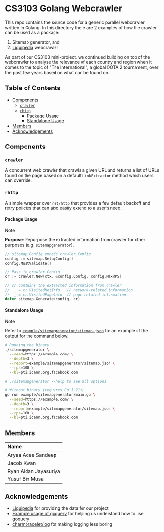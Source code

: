 # CS3103 Golang Webcrawler

This repo contains the source code for a generic parallel webcrawler written in Golang. In this directory there are 2 examples of how the crawler can be used as a package:

1. Sitemap generator, and
2. [Liquipedia](https://liquipedia.net/dota2/The_International) webcrawler

As part of our CS3103 mini-project, we continued building on top of the webcrawler to analyse the relevance of each country and region when it comes to the topic of "The International", a global DOTA 2 tournament, over the past few years based on what can be found on.

<!-- omit in toc -->
## Table of Contents

- [Components](#components)
  - [`crawler`](#crawler)
  - [`rhttp`](#rhttp)
    - [Package Usage](#package-usage)
    - [Standalone Usage](#standalone-usage)
- [Members](#members)
- [Acknowledgements](#acknowledgements)

## Components

### `crawler`

A concurrent web crawler that crawls a given URL and returns a list of URLs found on the page based on a default `LinkExtractor` method which users can override.

### `rhttp`

A simple wrapper over `net/http` that provides a few default backoff and retry policies that can also easily extend to a user's need.

<!-- TODO: Update this part to show the liquipediacrawler example -->
#### Package Usage

> [!NOTE]
> **Purpose**: Repurpose the extracted information from crawler for other purposes (e.g. `sitemapgenerator`).

```go
// sitemap.Config embeds crawler.Config
config := sitemap.SetupConfig()
config.MustValidate()

// Pass in crawler.Config
cr := crawler.New(ctx, &config.Config, config.MaxRPS)

// cr contains the extracted information from crawler
//  _ = cr.VisitedNetInfo   // network-related information
//  _ = cr.VisitedPageInfo  // page-related information
defer sitemap.Generate(config, cr)
```

<!-- TODO: Update this part to show the liquipediacrawler example -->
#### Standalone Usage

> [!NOTE]
> Refer to [`example/sitemapgenerator/sitemap.json`](https://github.com/yusufaine/cs3103-gocrawler/blob/main/example/crawler_report.json) for an example of the output for the command below.

```bash
# Running the binary
./sitemapgenerator \
  --seed=https://example.com/ \
  --depth=3 \
  --report=example/sitemapgenerator/sitemap.json \
  --rps=100 \
  --bl=pti.icann.org,facebook.com

# ./sitemapgenerator --help to see all options

# Without binary (requires Go 1.21+)
go run example/sitemapgenerator/main.go \
  --seed=https://example.com/ \
  --depth=3 \
  --report=example/sitemapgenerator/sitemap.json \
  --rps=100 \
  --bl=pti.icann.org,facebook.com
```

## Members

| **Name**              |
| :-------------------- |
| Aryaa Adee Sandeep    |
| Jacob Kwan            |
| Ryan Aidan Jayasuriya |
| Yusuf Bin Musa        |

## Acknowledgements

- [Liquipedia](https://liquipedia.net/dota2/The_International) for providing the data for our project
- [Example usage of goquery](https://www.flysnow.org/2018/01/20/golang-goquery-examples-selector) for helping us understand how to use goquery
- [charmbracelet/log](https://github.com/charmbracelet/log) for making logging less boring
